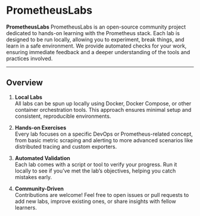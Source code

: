 # PrometheusLabs

**PrometheusLabs** PrometheusLabs is an open-source community project dedicated to hands-on learning with the Prometheus stack. Each lab is designed to be run locally, allowing you to experiment, break things, and learn in a safe environment. We provide automated checks for your work, ensuring immediate feedback and a deeper understanding of the tools and practices involved.

---

## Overview

1. **Local Labs**  
   All labs can be spun up locally using Docker, Docker Compose, or other container orchestration tools. This approach ensures minimal setup and consistent, reproducible environments.

2. **Hands-on Exercises**  
   Every lab focuses on a specific DevOps or Prometheus-related concept, from basic metric scraping and alerting to more advanced scenarios like distributed tracing and custom exporters.

3. **Automated Validation**  
   Each lab comes with a script or tool to verify your progress. Run it locally to see if you’ve met the lab’s objectives, helping you catch mistakes early.

4. **Community-Driven**  
   Contributions are welcome! Feel free to open issues or pull requests to add new labs, improve existing ones, or share insights with fellow learners.
